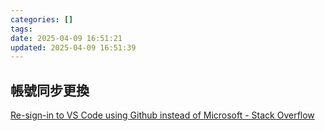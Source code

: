 ```yaml
---
categories: []
tags:
date: 2025-04-09 16:51:21
updated: 2025-04-09 16:51:39
---
```

## 帳號同步更換

[Re-sign-in to VS Code using Github instead of Microsoft - Stack Overflow](https://stackoverflow.com/questions/79000832/re-sign-in-to-vs-code-using-github-instead-of-microsoft)